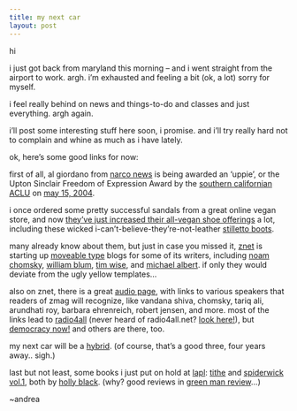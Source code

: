 ```yaml
---
title: my next car    
layout: post
---
```


hi

i just got back from maryland this morning &#8211; and i went straight from the airport to work. argh. i&#8217;m exhausted and feeling a bit (ok, a lot) sorry for myself.

i feel really behind on news and things-to-do and classes and just everything. argh again.

i&#8217;ll post some interesting stuff here soon, i promise. and i&#8217;ll try really hard not to complain and whine as much as i have lately.

ok, here&#8217;s some good links for now:

first of all, al giordano from [narco news][1] is being awarded an &#8216;uppie&#8217;, or the Upton Sinclair Freedom of Expression Award by the [southern californian <span class="caps">ACLU</span>][2] on [may 15, 2004][3].

i once ordered some pretty successful sandals from a great online vegan store, and now [they&#8217;ve just increased their all-vegan shoe offerings][4] a lot, including these wicked i-can&#8217;t-believe-they&#8217;re-not-leather [stilletto boots][5].

many already know about them, but just in case you missed it, [znet][6] is starting up [moveable type][7] blogs for some of its writers, including [noam chomsky][8], [william blum][9], [tim wise][10], and [michael albert][11]. if only they would deviate from the ugly yellow templates&#8230;

also on znet, there is a great [audio page][12], with links to various speakers that readers of zmag will recognize, like vandana shiva, chomsky, tariq ali, arundhati roy, barbara ehrenreich, robert jensen, and more. most of the links lead to [radio4all][13] (never heard of radio4all.net? [look here!][14]), but [democracy now!][15] and others are there, too.

my next car will be a [hybrid][16]. (of course, that&#8217;s a good three, four years away.. sigh.)

last but not least, some books i just put on hold at [lapl][17]: [tithe][18] and [spiderwick vol.1][19], both by [holly black][20]. (why? good reviews in [green man review][21]&#8230;)

~andrea

 [1]: http://www.narconews.com
 [2]: http://www.aclu-sc.org/
 [3]: http://narconews.com/Issue32/article938.html
 [4]: http://veganessentials.com/
 [5]: https://secure7.nexternal.com/shared/StoreFront/products.asp?CS=vegane&CategoryID=7&Refresh=True
 [6]: http://zmag.org
 [7]: http://moveabletype.org
 [8]: http://blog.zmag.org/ttt/
 [9]: http://blogs.zmag.org/antiempire/
 [10]: http://blog.zmag.org/wordwise/
 [11]: http://blog.zmag.org/thoughtdreams/
 [12]: http://zmag.org/znetaudio.html
 [13]: http://radio4all.net/
 [14]: http://www.radio4all.net/about.php
 [15]: http://democracynow.org
 [16]: http://www.hybridcars.com/
 [17]: http://www.lapl.org "los angeles public library"
 [18]: http://www.blackholly.com/tithe.htm
 [19]: http://www.spiderwick.com/
 [20]: http://www.blackholly.com/
 [21]: http://www.greenmanreview.com/book/book_black_tithe.html